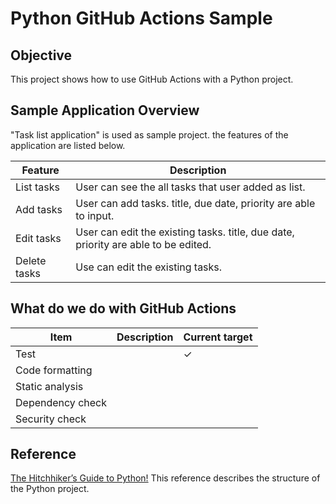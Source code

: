 # Python GitHub Actions Sample

## Objective

This project shows how to use GitHub Actions with a Python project.

## Sample Application Overview

"Task list application" is used as sample project. the features of the application are listed below.

| Feature      | Description                                                                        |
| ------------ | ---------------------------------------------------------------------------------- |
| List tasks   | User can see the all tasks that user added as list.                                |
| Add tasks    | User can add tasks. title, due date, priority are able to input.                   |
| Edit tasks   | User can edit the existing tasks. title, due date, priority are able to be edited. |
| Delete tasks | Use can edit the existing tasks.                                                   |

## What do we do with GitHub Actions

| Item             | Description | Current target |
| ---------------- | ----------- | -------------- |
| Test             |             | ✓              |
| Code formatting  |             |                |
| Static analysis  |             |                |
| Dependency check |             |                |
| Security check   |             |                |

## Reference

[The Hitchhiker’s Guide to Python!](https://docs.python-guide.org/)
This reference describes the structure of the Python project.
